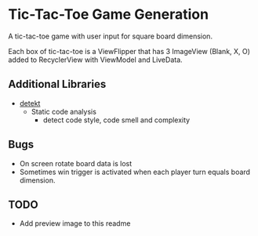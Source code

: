 # Tic-Tac-Toe Game Generation
  
  A tic-tac-toe game with user input for square board dimension. 
  
  Each box of tic-tac-toe is a ViewFlipper that has 3 ImageView (Blank, X, O) added to RecyclerView with ViewModel and LiveData.

## Additional Libraries
- [detekt](https://github.com/detekt/detekt)
  - Static code analysis 
    - detect code style, code smell and complexity
    
## Bugs
- On screen rotate board data is lost
- Sometimes win trigger is activated when each player turn equals board dimension.

## TODO
- Add preview image to this readme
